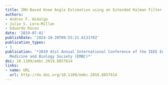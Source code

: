 ```yaml
---
title: IMU-Based Knee Angle Estimation using an Extended Kalman Filter
authors:
- Andres F. Hidalgo
- Julio S. Lora-Millan
- Eduardo Rocon
date: '2019-07-01'
publishDate: '2024-10-20T09:55:21.613170Z'
publication_types:
- 1
publication: '*2019 41st Annual International Conference of the IEEE Engineering in
  Medicine and Biology Society (EMBC)*'
doi: 10.1109/embc.2019.8857614
links:
- name: URL
  url: http://dx.doi.org/10.1109/embc.2019.8857614
---
```


